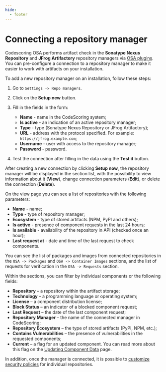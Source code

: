 ```yaml
---
hide:
  - footer
---
```


# Connecting a repository manager

Codescoring OSA performs artifact check in the **Sonatype Nexus Repository** and **JFrog Artifactory** repository managers via [OSA plugins](/osa). You can pre-configure a connection to a repository manager to make it easier to work with artifacts on your installation.

To add a new repository manager on an installation, follow these steps:

1. Go to `Settings -> Repo managers`.
2. Click on the **Setup new** button.
3. Fill in the fields in the form:

    - **Name** - name in the CodeScoring system;
    - **Is active** - an indication of an active repository manager;
    - **Type** - type (Sonatype Nexus Repository or JFrog Artifactory);
    - **URL** - address with the protocol specified. For example: `https://jfrog.example.com`;
    - **Username** - user with access to the repository manager;
    - **Password** - password.

4. Test the connection after filling in the data using the **Test it** button.

After creating a new connection by clicking **Setup now**, the repository manager will be displayed in the section list, with the possibility to view information about it (**View**), change connection parameters (**Edit**), or delete the connection (**Delete**).

On the view page you can see a list of repositories with the following parameters:

- **Name** - name;
- **Type** - type of repository manager;
- **Ecosystem** - type of stored artifacts (NPM, PyPI and others);
- **Is active** - presence of component requests in the last 24 hours;
- **Is available** - availability of the repository in API (checked once an hour);
- **Last request at** - date and time of the last request to check components.

You can see the list of packages and images from connected repositories in the `OSA -> Packages` and `OSA -> Container Images` sections, and the list of requests for verification in the `OSA -> Requests` section.

Within the sections, you can filter by individual components or the following fields:

- **Repository** – a repository within the artifact storage;
- **Technology** – a programming language or operating system;
- **License** – a component distribution license;
- **Block Status** – an indicator of a blocked component request;
- **Last Request** – the date of the last component request;
- **Repository Manager** – the name of the connected manager in CodeScoring;
- **Repository Ecosystem** – the type of stored artifacts (PyPI, NPM, etc.);
- **Contains Vulnerabilities** – the presence of vulnerabilities in the requested components;
- **Current** – a flag for an updated component. You can read more about this flag on the [Updating Component Data](/osa/update.en) page.

In addition, once the manager is connected, it is possible to [customize security policies](/osa/osa-policies.en) for individual repositories.
